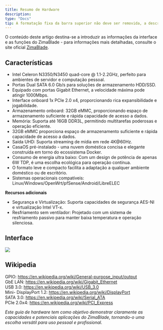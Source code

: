 ```yaml
---
title: Resumo de Hardware
description: 
type: "Docs"
tip: A formatação fixa da barra superior não deve ser removida, a descrição é para o artigo, se não preenchida, irá capturar o texto do início do conteúdo.
---
```


O conteúdo deste artigo destina-se a introduzir as informações da interface e as funções do ZimaBlade - para informações mais detalhadas, consulte o site oficial [ZimaBlade](https://www.zimaspace.com/zh/products/blade-personal-nas).

## Características
- Intel Celeron N3350/N3450 quad-core @ 1.1-2.2GHz, perfeito para ambientes de servidor e computação pessoal.
- Portas Dual SATA 6.0 Gb/s para soluções de armazenamento HDD/SSD.
- Equipado com portas Gigabit Ethernet, a velocidade máxima pode atingir 1000Mbps.
- Interface onboard 1x PCIe 2.0 x4, proporcionando rica expansibilidade e jogabilidade.
- Armazenamento onboard: 32GB eMMC, proporcionando espaço de armazenamento suficiente e rápida capacidade de acesso a dados.
- Memória: Suporta até 16GB DDR3L, permitindo multitarefas poderosas e operação eficiente.
- 32GB eMMC proporciona espaço de armazenamento suficiente e rápida capacidade de acesso a dados.
- Saída UHD: Suporta streaming de mídia em rede 4K@60Hz.
- CasaOS pré-instalado - uma nuvem doméstica concisa e elegante construída em torno do ecossistema Docker.
- Consumo de energia ultra baixo: Com um design de potência de apenas 6W TDP, é uma escolha ecológica para operação contínua.
- O formato leve e compacto facilita a adaptação a qualquer ambiente doméstico ou de escritório.
- Sistemas operacionais compatíveis: Linux/Windows/OpenWrt/pfSense/Android/LibreELEC

**Recursos adicionais**
- Segurança e Virtualização: Suporta capacidades de segurança AES-NI e virtualização Intel VT-x.
- Resfriamento sem ventilador: Projetado com um sistema de resfriamento passivo para manter baixa temperatura e operação silenciosa.
## Interface

![](https://manage.icewhale.io/api/static/docs/1728899990021_img_v3_02fl_c9cd5d38-6bf8-4136-bdf9-cea30c94658g.png)

## Wikipedia

GPIO: https://en.wikipedia.org/wiki/General-purpose_input/output  
GbE LAN: https://en.wikipedia.org/wiki/Gigabit_Ethernet  
USB 3.0: https://en.wikipedia.org/wiki/USB_3.0  
Mini- DisplayPort 1.2: https://en.wikipedia.org/wiki/DisplayPort  
SATA 3.0: https://en.wikipedia.org/wiki/Serial_ATA  
PCIe 2.0x4: https://en.wikipedia.org/wiki/PCI_Express  

*Este guia de hardware tem como objetivo demonstrar claramente as capacidades e potenciais aplicações do ZimaBlade, tornando-o uma escolha versátil para uso pessoal e profissional.*